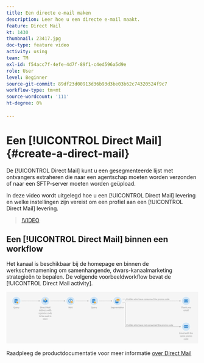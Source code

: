 ```yaml
---
title: Een directe e-mail maken
description: Leer hoe u een directe e-mail maakt.
feature: Direct Mail
kt: 1430
thumbnail: 23417.jpg
doc-type: feature video
activity: using
team: TM
exl-id: f54acc7f-4efe-4d7f-89f1-c4ed596a5d9e
role: User
level: Beginner
source-git-commit: 89df23d00913d36b93d3be03b62c74320524f9c7
workflow-type: tm+mt
source-wordcount: '111'
ht-degree: 0%

---
```


# Een [!UICONTROL Direct Mail] {#create-a-direct-mail}

De [!UICONTROL Direct Mail] kunt u een gesegmenteerde lijst met ontvangers extraheren die naar een agentschap moeten worden verzonden of naar een SFTP-server moeten worden geüpload.

In deze video wordt uitgelegd hoe u een [!UICONTROL Direct Mail] levering en welke instellingen zijn vereist om een profiel aan een [!UICONTROL Direct Mail] levering.

>[!VIDEO](https://video.tv.adobe.com/v/23417?quality=12&learn=on)

## Een [!UICONTROL Direct Mail] binnen een workflow

Het kanaal is beschikbaar bij de homepage en binnen de werkschemamening om samenhangende, dwars-kanaalmarketing strategieën te bepalen. De volgende voorbeeldworkflow bevat de [!UICONTROL Direct Mail activity].

![Workflowafbeelding](/help/assets/direct_mail_examplewf.png)

Raadpleeg de productdocumentatie voor meer informatie [over Direct Mail](https://experienceleague.adobe.com/docs/campaign-standard/using/communication-channels/direct-mail/about-direct-mail.html)
